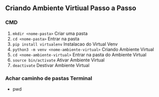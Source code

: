 ## Criando Ambiente Virtiual Passo a Passo
### CMD
1. ` mkdir <nome-pasta> ` Criar uma pasta
2. ` cd <nome-pasta> ` Entrar na pasta
3. ` pip install virtualenv ` Instalacao do Virtual Venv
4. ` python3 -m venv <nome-ambiente-virtual> ` Criando Ambiente Virtual
5. ` cd <nome-ambiente-virtual> ` Entrar na pasta do Ambiente Virtual
6. ` source bin/activate ` Ativar Ambiente Virtual
7. ` deactivate ` Destivar Ambiente Virtual

### Achar caminho de pastas Terminal
- pwd